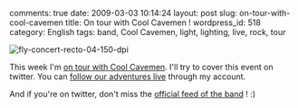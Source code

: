 comments: true
date: 2009-03-03 10:14:24
layout: post
slug: on-tour-with-cool-cavemen
title: On tour with Cool Cavemen !
wordpress_id: 518
category: English
tags: band, Cool Cavemen, light, lighting, live, rock, tour

![fly-concert-recto-04-150-dpi](http://kevin.deldycke.com/wp-content/uploads/2009/03/fly-concert-recto-04-150-dpi.png)

This week I'm [on tour with Cool Cavemen](http://coolcavemen.com/2009/tournee-nationale/). I'll try to cover this event on twitter. You can [follow our adventures live](http://twitter.com/kdeldycke) through my account.

And if you're on twitter, don't miss the [official feed of the band](http://twitter.com/coolcavemen) ! :)

